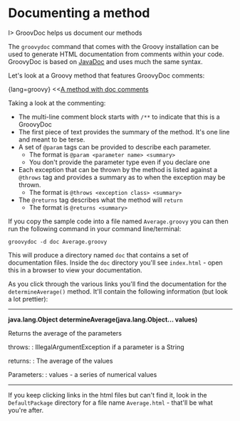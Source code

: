 # Documenting a method

I> GroovDoc helps us document our methods

The `groovydoc` command that comes with the Groovy installation can be used to generate HTML documentation from comments within your code. GroovyDoc is based on [JavaDoc](http://docs.oracle.com/javase/1.5.0/docs/tooldocs/windows/javadoc.html#documentationcomments) and uses much the same syntax.

Let's look at a Groovy method that features GroovyDoc comments:

{lang=groovy}
<<[A method with doc comments](code/06/08/groovydoc.groovy)

Taking a look at the commenting:

- The multi-line comment block starts with `/**` to indicate that this is a GroovyDoc
- The first piece of text provides the summary of the method. It's one line and meant to be terse.
- A set of `@param` tags can be provided to describe each parameter.
	- The format is `@param <parameter name> <summary>`
	- You don't provide the parameter type even if you declare one
- Each exception that can be thrown by the method is listed against a `@throws` tag and provides a summary as to when the exception may be thrown.
	- The format is `@throws <exception class> <summary>`
- The `@returns` tag describes what the method will `return`
	- The format is `@returns <summary>`

If you copy the sample code into a file named `Average.groovy` you can then run the following command in your command line/terminal:

	groovydoc -d doc Average.groovy

This will produce a directory named `doc` that contains a set of documentation files. Inside the `doc` directory you'll see `index.html` - open this in a browser to view your documentation.

As you click through the various links you'll find the documentation for the `determineAverage()` method. It'll contain the following information (but look a lot prettier):

---
**java.lang.Object determineAverage(java.lang.Object... values)**

Returns the average of the parameters

throws:
: IllegalArgumentException if a parameter is a String

returns:
: The average of the values

Parameters:
: values - a series of numerical values

---

If you keep clicking links in the html files but can't find it, look in the `DefaultPackage` directory for a file name `Average.html` - that'll be what you're after.
